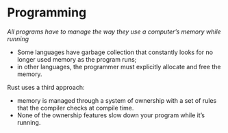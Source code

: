 # Programming

*All programs have to manage the way they use a computer’s memory while running*

- Some languages have garbage collection that constantly looks for no longer used memory as the program runs; 
- in other languages, the programmer must explicitly allocate and free the memory. 

Rust uses a third approach: 

- memory is managed through a system of ownership with a set of rules that the compiler checks at compile time. 
- None of the ownership features slow down your program while it’s running.
